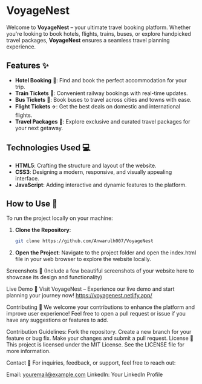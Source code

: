 # VoyageNest 

Welcome to **VoyageNest** – your ultimate travel booking platform. Whether you're looking to book hotels, flights, trains, buses, or explore handpicked travel packages, **VoyageNest** ensures a seamless travel planning experience.

## Features ✨

- **Hotel Booking** 🏨: Find and book the perfect accommodation for your trip.
- **Train Tickets** 🚆: Convenient railway bookings with real-time updates.
- **Bus Tickets** 🚌: Book buses to travel across cities and towns with ease.
- **Flight Tickets** ✈️: Get the best deals on domestic and international flights.
- **Travel Packages** 🌟: Explore exclusive and curated travel packages for your next getaway.

## Technologies Used 💻

- **HTML5**: Crafting the structure and layout of the website.
- **CSS3**: Designing a modern, responsive, and visually appealing interface.
- **JavaScript**: Adding interactive and dynamic features to the platform.

## How to Use 🚀

To run the project locally on your machine:

1. **Clone the Repository**:
   ```bash
   git clone https://github.com/Anwarulh007/VoyageNest
2. **Open the Project**:
Navigate to the project folder and open the index.html file in your web browser to explore the website locally.


Screenshots 📸
(Include a few beautiful screenshots of your website here to showcase its design and functionality)

Live Demo 🔗
Visit VoyageNest – Experience our live demo and start planning your journey now!
https://voyagenest.netlify.app/

Contributing 🤝
We welcome your contributions to enhance the platform and improve user experience! Feel free to open a pull request or issue if you have any suggestions or features to add.

Contribution Guidelines:
Fork the repository.
Create a new branch for your feature or bug fix.
Make your changes and submit a pull request.
License 📄
This project is licensed under the MIT License. See the LICENSE file for more information.

Contact 📧
For inquiries, feedback, or support, feel free to reach out:

Email: youremail@example.com
LinkedIn: Your LinkedIn Profile
